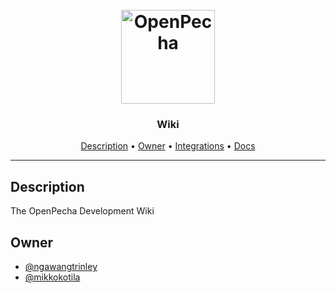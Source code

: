 <h1 align="center">
  <br>
  <a href="https://github.com/OpenPecha/Wiki/wiki/"><img src="https://user-images.githubusercontent.com/17675331/182560156-deece91b-6bc5-440f-809a-463024030c8e.png" alt="OpenPecha" width="150"></a>
  <br>
</h1>


<h3 href="https://github.com/OpenPecha/Wiki/wiki/" align="center">Wiki</h3>


<!-- Replace the title of the repository -->

<p align="center">
  <a href="#description">Description</a> •
  <a href="#owner">Owner</a> •
  <a href="#integrations">Integrations</a> •
  <a href="#docs">Docs</a>
</p>
<hr>

## Description

The OpenPecha Development Wiki

<!-- This section provides a high-level overview for the repo -->

## Owner

- [@ngawangtrinley](https://github.com/ngawangtrinley)
- [@mikkokotila](https://github.com/mikkokotila)

<!-- This section lists the owners of the repo -->

